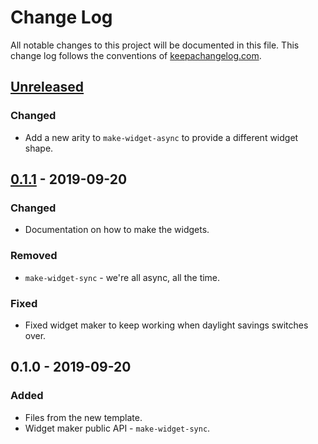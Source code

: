 # Change Log
All notable changes to this project will be documented in this file. This change log follows the conventions of [keepachangelog.com](http://keepachangelog.com/).

## [Unreleased]
### Changed
- Add a new arity to `make-widget-async` to provide a different widget shape.

## [0.1.1] - 2019-09-20
### Changed
- Documentation on how to make the widgets.

### Removed
- `make-widget-sync` - we're all async, all the time.

### Fixed
- Fixed widget maker to keep working when daylight savings switches over.

## 0.1.0 - 2019-09-20
### Added
- Files from the new template.
- Widget maker public API - `make-widget-sync`.

[Unreleased]: https://github.com/your-name/future-app/compare/0.1.1...HEAD
[0.1.1]: https://github.com/your-name/future-app/compare/0.1.0...0.1.1
